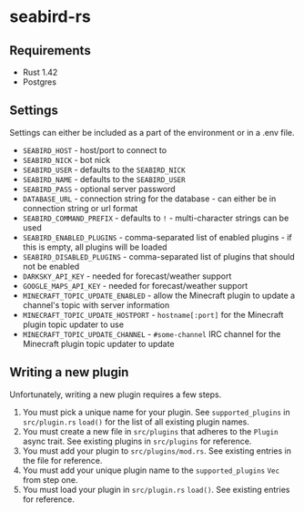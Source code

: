# seabird-rs

## Requirements

- Rust 1.42
- Postgres

## Settings

Settings can either be included as a part of the environment or in a .env file.

- `SEABIRD_HOST` - host/port to connect to
- `SEABIRD_NICK` - bot nick
- `SEABIRD_USER` - defaults to the `SEABIRD_NICK`
- `SEABIRD_NAME` - defaults to the `SEABIRD_USER`
- `SEABIRD_PASS` - optional server password
- `DATABASE_URL` - connection string for the database - can either be in connection string or url format
- `SEABIRD_COMMAND_PREFIX` - defaults to `!` - multi-character strings can be used
- `SEABIRD_ENABLED_PLUGINS` - comma-separated list of enabled plugins - if this is empty, all plugins will be loaded
- `SEABIRD_DISABLED_PLUGINS` - comma-separated list of plugins that should not be enabled
- `DARKSKY_API_KEY` - needed for forecast/weather support
- `GOOGLE_MAPS_API_KEY` - needed for forecast/weather support
- `MINECRAFT_TOPIC_UPDATE_ENABLED` - allow the Minecraft plugin to update a channel's topic with server information
- `MINECRAFT_TOPIC_UPDATE_HOSTPORT` - `hostname[:port]` for the Minecraft plugin topic updater to use
- `MINECRAFT_TOPIC_UPDATE_CHANNEL` - `#some-channel` IRC channel for the Minecraft plugin topic updater to update

## Writing a new plugin

Unfortunately, writing a new plugin requires a few steps.

1. You must pick a unique name for your plugin. See `supported_plugins` in `src/plugin.rs` `load()` for the list of all existing plugin names.
2. You must create a new file in `src/plugins` that adheres to the `Plugin` async trait. See existing plugins in `src/plugins` for reference.
3. You must add your plugin to `src/plugins/mod.rs`. See existing entries in the file for reference.
4. You must add your unique plugin name to the `supported_plugins` `Vec` from step one.
5. You must load your plugin in `src/plugin.rs` `load()`. See existing entries for reference.
